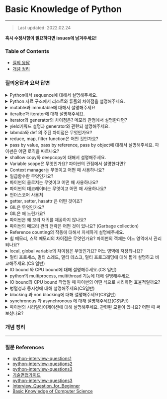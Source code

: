 # Basic Knowledge of Python
---
> Last updated: 2022.02.24

**혹시 수정사항이 필요하다면 issues에 남겨주세요!**

### Table of Contents
* [질의 응답](#질의응답과-요약-답변)
* [개념 정리](#개념-정리)


### 질의응답과 요약 답변

<details>
    <summary>Python에서 sequence에 대해서 설명해주세요.</summary>
    Answer
</details>

<details>
    <summary>Python 자료 구조에서 리스트와 튜플의 차이점을 설명해주세요.</summary>
    Answer
</details>

<details>
    <summary> mutable과 immutable에 대해서 설명해주세요</summary>
    Answer
</details>

<details>
    <summary> iteralbe과 iterator에 대해 설명해주세요.</summary>
    Answer
</details>

<details>
    <summary> iterator와 generator의 차이점은? 메모리 관점에서 설명한다면? </summary>
    Answer
</details>

<details>
    <summary> yield키워드 설명과 generator와 관련되 설명해주세요. </summary>
    Answer
</details>

<details>
    <summary> labmda와 def 의 주된 차이점은 무엇인가요? </summary>
    Answer
</details>

<details>
    <summary> reduce, map, filter function은 어떤 것인가요? </summary>
    Answer
</details>

<details>
    <summary> pass by value, pass by reference, pass by object에 대해서 설명해주세요. 파이썬은 어떤 로직을 따르나요? </summary>
    Answer
</details>

<details>
    <summary> shallow copy와 deepcopy에 대해서 설명해주세요. </summary>
    Answer
</details>

<details>
    <summary> Variable scope은 무엇인가요? 파이썬의 관점에서 설명한다면? </summary>
    Answer
</details>

<details>
    <summary> Context manager는 무엇이고 어떤 때 사용하나요? </summary>
    Answer
</details>

<details>
    <summary> 일급함수란 무엇인가요?  </summary>
    Answer
</details>

<details>
    <summary> 파이썬의 클로저는 무엇이고 어떤 때 사용하나요? </summary>
    Answer
</details>

<details>
    <summary> 파이썬의 데코레이터는 무엇이고 어떤 때 사용하나요? </summary>
    Answer
</details>

<details>
    <summary> 언더스코어 사용처 </summary>
    Answer
</details>

<details>
    <summary> getter, setter, hasattr 은 어떤 것이죠? </summary>
    Answer
</details>

<details>
    <summary> GIL은 무엇인가요? </summary>
    Answer
</details>

<details>
    <summary> GIL은 왜 느린가요? </summary>
    Answer
</details>

<details>
    <summary> 파이썬은 왜 꼬리 재귀를 제공하지 않나요? </summary>
    Answer
</details>

<details>
    <summary> 파이썬의 메모리 관리 전략은 어떤 것이 있나요? (Garbage collection) </summary>
    Answer
</details>

<details>
    <summary> Reference counting의 작동에 대해서 자세하게 설명해주세요. </summary>
    Answer
</details>

<details>
    <summary> 힙 메모리, 스택 메모리의 차이점은 무엇인가요? 파이썬의 객체는 어느 영역에서 관리되나요? </summary>
    Answer
</details>

<details>
    <summary> local, global variable의 차이점은 무엇인가요? 어느 영역에 저장되나요? </summary>
    Answer
</details>

<details>
    <summary> 멀티 프로세스, 멀티 스레드, 멀티 테스크, 멀티 프로그래밍에 대해 짧게 설명하고 비교해주세요.(CS 일반) </summary>
    Answer
</details>

<details>
    <summary> IO bound 와 CPU bound에 대해 설명해주세요.(CS 일반) </summary>
    Answer
</details>

<details>
    <summary> python의 multiprocess, multithread 기능에 대해 설명해주세요. </summary>
    Answer
</details>

<details>
    <summary> IO bound와 CPU bound 작업일 때 파이썬의 어떤 식으로 처리하면 효율적일까요? </summary>
    Answer
</details>

<details>
    <summary> 병렬성과 동시성에 대해 설명해주세요(CS일반) </summary>
    Answer
</details>

<details>
    <summary> blocking 과 non blocking에 대해 설명해주세요(CS일반) </summary>
    Answer
</details>

<details>
    <summary> synchronous 과 asynchronous 에 대해 설명해주세요(CS일반) </summary>
    Answer
</details>

<details>
    <summary> 파이썬의 시리얼라이제이션에 대해 설명해주세요. 관련된 모듈이 있나요? 어떤 때 써보셨나요? </summary>
    Answer
</details>


### 개념 정리


---
### 질문 References
* [python-interview-questions1](https://www.edureka.co/blog/interview-questions/python-interview-questions/)
* [python-interview-questions2](https://www.interviewbit.com/python-interview-questions/)
* [python-interview-questions3](https://soniacomp.medium.com/python-7d914df26039)
* [기술면접가이드](https://velog.io/@mongle/기술면접-가이드)
* [python-interview-questions3](https://soniacomp.medium.com/python-7d914df26039)
* [Interview_Question_for_Beginner](https://github.com/JaeYeopHan/Interview_Question_for_Beginner)
* [Basic Knowledge of Computer Science](https://github.com/JaeYeopHan/Interview_Question_for_Beginner)
